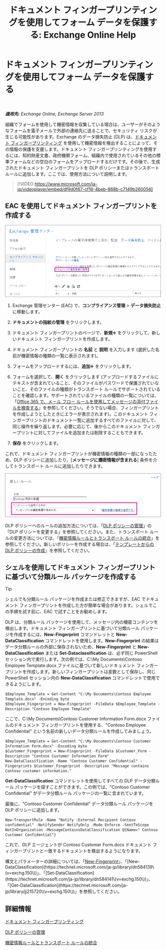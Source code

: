 ﻿---
title: 'ドキュメント フィンガープリンティングを使用してフォーム データを保護する: Exchange Online Help'
TOCTitle: ドキュメント フィンガープリンティングを使用してフォーム データを保護する
ms:assetid: 110c839b-7693-42f6-aa5d-58ce64f4c357
ms:mtpsurl: https://technet.microsoft.com/ja-jp/library/Dn635175(v=EXCHG.150)
ms:contentKeyID: 61204721
ms.date: 05/22/2018
mtps_version: v=EXCHG.150
ms.translationtype: HT
---

# ドキュメント フィンガープリンティングを使用してフォーム データを保護する

 

_**適用先:** Exchange Online, Exchange Server 2013_

組織でフォームを使用して機密情報を収集している場合は、ユーザーがそのようなフォームを電子メールで外部の連絡先に送ることで、セキュリティ リスクが生じる可能性があります。Exchange のデータ損失防止 (DLP) は、[ドキュメント フィンガープリンティング](overview-of-document-fingerprinting-in-exchange.md) を使用して機密情報を検出することによって、その情報の保護を支援します。ドキュメント フィンガープリンティングを使用するには、知的財産文書、政府機関フォーム、組織内で使用されているその他の標準フォームなどの空白のフォームをアップロードするだけです。その後で、生成されたドキュメント フィンガープリントを DLP ポリシーまたはトランスポート ルールに追加します。ここでは、使用方法について説明します。

> [!VIDEO https://www.microsoft.com/ja-jp/videoplayer/embed/df9d0f67-cf16-4beb-868b-c7149b260056]

## EAC を使用してドキュメント フィンガープリントを作成する

![強調表示された EAC 内のドキュメント フィンガープリントへのパス](images/Dn635175.e8562ea7-40ba-4feb-adde-2e81f029fcda(EXCHG.150).png "強調表示された EAC 内のドキュメント フィンガープリントへのパス")

1.  Exchange 管理センター (EAC) で、<strong>コンプライアンス管理</strong> \> <strong>データ損失防止</strong> に移動します。

2.  <strong>ドキュメントの指紋の管理</strong> をクリックします。

3.  ドキュメント フィンガープリントのページで、<strong>新規</strong>![\[追加\] アイコン](images/JJ218640.c1e75329-d6d7-4073-a27d-498590bbb558(EXCHG.150).gif "[追加] アイコン") をクリックして、新しいドキュメント フィンガープリントを作成します。

4.  ドキュメント フィンガープリントの <strong>名前</strong> と <strong>説明</strong> を入力します (選択した名前が機密情報の種類の一覧に表示されます)。

5.  フォームをアップロードするには、<strong>追加</strong>![\[追加\] アイコン](images/JJ218640.c1e75329-d6d7-4073-a27d-498590bbb558(EXCHG.150).gif "[追加] アイコン") をクリックします。

6.  フォームを選択して、<strong>開く</strong> をクリックします (アップロードするファイルにテキストが含まれていること、そのファイルがパスワードで保護されていないこと、そのファイルの種類がトランスポート ルールでサポートされていることを確認します。サポートされているファイルの種類の一覧については、「[Office 365 で、メール フロー ルールを使用してメッセージの添付ファイルを検査する](https://technet.microsoft.com/ja-jp/library/jj919236\(v=exchg.150\))」を参照してください。そうでない場合、フィンガープリントを作成しようとしたときにエラーが表示されます)。このドキュメント フィンガープリントのドキュメント一覧に追加するすべてのファイルに対して、同じ操作を繰り返します。必要に応じて、後からこのドキュメント フィンガープリントに対してファイルを追加または削除することもできます。

7.  <strong>保存</strong> をクリックします。

これで、ドキュメント フィンガープリントが機密情報の種類の一部になったため、DLP ポリシーに追加したり、\[**メッセージに機密情報が含まれる**\] 条件を介してトランスポート ルールに追加したりできます。

![強調表示されている \[このルールを適用する条件\]](images/Dn635175.9355a513-a790-48eb-a61b-575ba2ecdfa6(EXCHG.150).png "強調表示されている [このルールを適用する条件]")

DLP ポリシーへのルールの追加方法については、「[DLP ポリシーの管理](manage-dlp-policies-exchange-2013-help.md)」の「DLP ポリシーを変更する」を参照してください。また、トランスポート ルールの変更方法については、「[機密情報ルールとトランスポート ルールの統合](integrating-sensitive-information-rules-with-transport-rules-exchange-2013-help.md)」を参照してください。新しいポリシーを作成する場合は、「[テンプレートからの DLP ポリシーの作成](how-to-new-dlp-data-loss-prevention-policy-template.md)」を参照してください。

## シェルを使用してドキュメント フィンガープリントに基づいて分類ルール パッケージを作成する


> [!TIP]
> シェルでも分類ルール パッケージを作成または修正できますが、EAC でドキュメント フィンガープリントを作成した方が簡単な場合があります。シェルでこの手順を試す前に、EAC で試すことをお勧めします。



DLP は、分類ルール パッケージを使用して、メッセージ内の機密コンテンツを検出します。ドキュメント フィンガープリントに基づいて分類ルール パッケージを作成するには、**New-Fingerprint** コマンドレットと **New-DataClassification** コマンドレットを使用します。**New-Fingerprint** の結果はデータ分類ルールの外部に保存されないため、**New-Fingerprint** と **New-DataClassification** または **Set-Dataclassification** は、必ず同じ PowerShell セッション内で実行します。次の例では、C:\\My Documents\\Contoso Employee Template.docx ファイルに基づいて新しいドキュメント フィンガープリントを作成します。新しいフィンガープリントは変数として保存し、同じ PowerShell セッション内の **New-DataClassification** コマンドレットで使用できるようにします。

    $Employee_Template = Get-Content "C:\My Documents\Contoso Employee Template.docx" -Encoding byte
    $Employee_Fingerprint = New-Fingerprint -FileData $Employee_Template -Description "Contoso Employee Template"

ここで、C:\\My Documents\\Contoso Customer Information Form.docx ファイルのドキュメント フィンガープリントを使用する、"Contoso Employee Confidential" という名前の新しいデータ分類ルールを作成してみましょう。

    $Employee_Template = Get-Content "C:\My Documents\Contoso Customer Information Form.docx" -Encoding byte
    $Customer_Fingerprint = New-Fingerprint -FileData $Customer_Form -Description "Contoso Customer Information Form"
    New-DataClassification -Name "Contoso Customer Confidential" -Fingerprints $Customer_Fingerprint -Description "Message contains Contoso customer information." 

**Get-DataClassification** コマンドレットを使用してすべての DLP データ分類ルール パッケージを探すことができます。この例では、"Contoso Customer Confidential" がデータ分類ルール パッケージの一覧に含まれています。

最後に、"Contoso Customer Confidential" データ分類ルール パッケージを DLP ポリシーに追加します。

    New-TransportRule -Name "Notify :External Recipient Contoso confidential" -NotifySender NotifyOnly -Mode Enforce -SentToScope NotInOrganization -MessageContainsDataClassification @{Name=" Contoso Customer Confidential"}

これで、DLP エージェントが Contoso Customer Form.docx ドキュメント フィンガープリントと一致するドキュメントを検出するようになります。

構文とパラメーターの詳細については、「[New-Fingerprint](https://technet.microsoft.com/ja-jp/library/dn584142\(v=exchg.150\))」、「[New-DataClassification](https://technet.microsoft.com/ja-jp/library/dn584139\(v=exchg.150\))」、「[Set-DataClassification](https://technet.microsoft.com/ja-jp/library/dn584141\(v=exchg.150\))」、「[Get-DataClassification](https://technet.microsoft.com/ja-jp/library/jj215720\(v=exchg.150\))」を参照してください。

## 詳細情報

[ドキュメント フィンガープリンティング](overview-of-document-fingerprinting-in-exchange.md)

[DLP ポリシーの管理](manage-dlp-policies-exchange-2013-help.md)

[機密情報ルールとトランスポート ルールの統合](integrating-sensitive-information-rules-with-transport-rules-exchange-2013-help.md)

